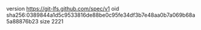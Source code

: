 version https://git-lfs.github.com/spec/v1
oid sha256:0389844a1d5c9533816de88be0c95fe34df3b7e48aa0b7a069b68a5a88876b23
size 2221
